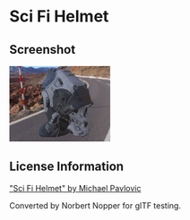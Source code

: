 # Sci Fi Helmet

## Screenshot

![screenshot](screenshot/screenshot.jpg)

## License Information

["Sci Fi Helmet" by Michael Pavlovic](http://quixel.se/usermanual/quixelsuite/doku.php?id=ddo_samples)

Converted by Norbert Nopper for glTF testing.

